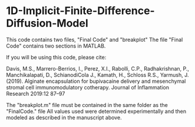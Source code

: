 # 1D-Implicit-Finite-Difference-Diffusion-Model

This code contains two files, "Final Code" and "breakplot"
The file "Final Code" contains two sections in MATLAB.

If you will be using this code, please cite: 

Davis, M.S., Marrero-Berrios, I., Perez, X.I., Rabolli, C.P., Radhakrishnan, P., Manchikalapati, D., SchianodiCola J., Kamath, H., Schloss R.S., Yarmush, J. (2019). Alginate encapsulation for bupivacaine delivery and mesenchymal stromal cell immunomodulatory cotherapy. Journal of Inflammation Research 2019:12 87–97

The "breakplot.m" file must be contained in the same folder as the "FinalCode." file
All values used were determined experimentally and then modeled as described in the manuscript above. 
